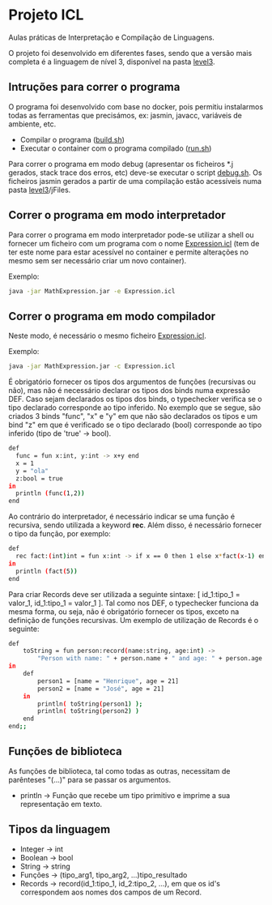 # Projeto ICL

Aulas práticas de Interpretação e Compilação de Linguagens.

O projeto foi desenvolvido em diferentes fases, sendo que a versão mais completa é a linguagem de nível 3, disponível na pasta [level3](https://github.com/henriquej-0904/icl-aulas/tree/main/level3).


## Intruções para correr o programa

O programa foi desenvolvido com base no docker, pois permitiu instalarmos todas as ferramentas que precisámos, ex: jasmin, javacc, variáveis de ambiente, etc.

- Compilar o programa ([build.sh](https://github.com/henriquej-0904/icl-aulas/blob/main/level3/build.sh))
- Executar o container com o programa compilado ([run.sh](https://github.com/henriquej-0904/icl-aulas/blob/main/level3/run.sh))

Para correr o programa em modo debug (apresentar os ficheiros \*.j gerados, stack trace dos erros, etc) deve-se executar o script [debug.sh](https://github.com/henriquej-0904/icl-aulas/blob/main/level3/debug.sh). Os ficheiros jasmin gerados a partir de uma compilação estão acessíveis numa pasta [level3](https://github.com/henriquej-0904/icl-aulas/blob/main/level3)/jFiles.
  
## Correr o programa em modo interpretador

Para correr o programa em modo interpretador pode-se utilizar a shell ou fornecer um ficheiro com um programa com o nome [Expression.icl](https://github.com/henriquej-0904/icl-aulas/blob/main/level3/Expression.icl) (tem de ter este nome para estar acessível no container e permite alterações no mesmo sem ser necessário criar um novo container).
  
Exemplo:
```bash
java -jar MathExpression.jar -e Expression.icl

```
## Correr o programa em modo compilador
  
Neste modo, é necessário o mesmo ficheiro [Expression.icl](https://github.com/henriquej-0904/icl-aulas/blob/main/level3/Expression.icl).

Exemplo:
```bash
java -jar MathExpression.jar -c Expression.icl

```

É obrigatório fornecer os tipos dos argumentos de funções (recursivas ou não), mas não é necessário declarar os tipos dos binds numa expressão DEF. Caso sejam declarados os tipos dos binds, o typechecker verifica se o tipo declarado corresponde ao tipo inferido. No exemplo que se segue, são criados 3 binds "func", "x" e "y" em que não são declarados os tipos e um bind "z" em que é verificado se o tipo declarado (bool) corresponde ao tipo inferido (tipo de 'true' -> bool).


```bash
def
  func = fun x:int, y:int -> x+y end
  x = 1
  y = "ola"
  z:bool = true
in
  println (func(1,2))
end

```
  
Ao contrário do interpretador, é necessário indicar se uma função é recursiva, sendo utilizada a keyword **rec**. Além disso, é necessário fornecer o tipo da função, por exemplo:
  
```bash
def
  rec fact:(int)int = fun x:int -> if x == 0 then 1 else x*fact(x-1) end end
in
  println (fact(5))
end

```

Para criar Records deve ser utilizada a seguinte sintaxe: [ id_1:tipo_1 = valor_1, id_1:tipo_1 = valor_1 ]. Tal como nos DEF, o typechecker funciona da mesma forma, ou seja, não é obrigatório fornecer os tipos, exceto na definição de funções recursivas. Um exemplo de utilização de Records é o seguinte:

```bash
def
    toString = fun person:record(name:string, age:int) ->
        "Person with name: " + person.name + " and age: " + person.age end
in
    def
        person1 = [name = "Henrique", age = 21]
        person2 = [name = "José", age = 21]
    in
        println( toString(person1) );
        println( toString(person2) )
    end
end;;

```

## Funções de biblioteca

As funções de biblioteca, tal como todas as outras, necessitam de parênteses "(...)" para se passar os argumentos.

- println -> Função que recebe um tipo primitivo e imprime a sua representação em texto.

## Tipos da linguagem

- Integer -> int
- Boolean -> bool
- String -> string
- Funções -> (tipo_arg1, tipo_arg2, ...)tipo_resultado
- Records -> record(id_1:tipo_1, id_2:tipo_2, ...), em que os id's correspondem aos nomes dos campos de um Record.
  
  
  
  
  
  
  
  
  
  
  
  
  
